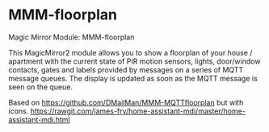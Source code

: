 # MMM-floorplan
Magic Mirror Module: MMM-floorplan

This MagicMirror2 module allows you to show a floorplan of your house / apartment with the current state of PIR motion sensors, lights, door/window contacts, gates and labels provided by messages on a series of MQTT message queues. The display is updated as soon as the MQTT message is seen on the queue.

Based on https://github.com/DMailMan/MMM-MQTTfloorplan but with icons. https://rawgit.com/james-fry/home-assistant-mdi/master/home-assistant-mdi.html

